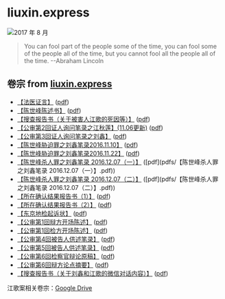 # liuxin.express
![2017 年 8 月](https://pic3.zhimg.com/v2-75a920a4e8c2c58708d5edacbd6eb71f.jpeg)

> You can fool part of the people some of the time, you can fool some of the people all of the time, but you cannot fool all the people all of the time.    --Abraham Lincoln


## 卷宗 from [liuxin.express](https://liuxin.express/archive/)
- [【法医证言】](https://www.kdocs.cn/l/ceZc6M8HFsMk?f=201) ([pdf](pdfs/【法医证言】.pdf))
- [【陈世峰陈述书】](https://www.kdocs.cn/l/ck7E5bCh6uxL?f=201) ([pdf](pdfs/【陈世峰陈述书】.pdf))
- [【搜查报告书（关于被害人江歌的死因等）】](https://www.kdocs.cn/l/cdtYcRVkECl8?f=201) ([pdf](pdfs/【搜查报告书（关于被害人江歌的死因等）】.pdf))
- [【公审第2回证人询问笔录之江秋莲】(11.06更新)](https://www.kdocs.cn/l/cpOszF80lOrb?f=201) ([pdf](pdfs/【公审第2回证人询问笔录之江秋莲】(11.06更新).pdf))
- [【公审第3回证人询问笔录之刘鑫】](https://www.kdocs.cn/l/ccU1UEqpfUqt?f=201) ([pdf](pdfs/【公审第3回证人询问笔录之刘鑫】.pdf))
- [【陈世峰胁迫罪之刘鑫笔录2016.11.10】](https://www.kdocs.cn/l/ctyyvwn0p5Nd?f=201) ([pdf](pdfs/【陈世峰胁迫罪之刘鑫笔录2016.11.10】.pdf))
- [【陈世峰胁迫罪之刘鑫笔录2016.11.22】](https://www.kdocs.cn/l/cjAHuVXkAGug?f=201) ([pdf](pdfs/【陈世峰胁迫罪之刘鑫笔录2016.11.22】.pdf))
- [【陈世峰杀人罪之刘鑫笔录 2016.12.07（一）】](https://www.kdocs.cn/l/cqSR2fIDClrA?f=201) ([pdf](pdfs/【陈世峰杀人罪之刘鑫笔录 2016.12.07（一）】.pdf))
- [【陈世峰杀人罪之刘鑫笔录 2016.12.07（二）】](https://www.kdocs.cn/l/cfIPVmvVTufL?f=201) ([pdf](pdfs/【陈世峰杀人罪之刘鑫笔录 2016.12.07（二）】.pdf))
- [【所在确认结果报告书（1）】](https://www.kdocs.cn/l/ci4ppkSu34oe?f=201) ([pdf](pdfs/【所在确认结果报告书（1）】.pdf))
- [【所在确认结果报告书（2）】](https://www.kdocs.cn/l/clIvEg4NZ1Ec?f=201) ([pdf](pdfs/【所在确认结果报告书（2）】.pdf))
- [【东京地检起诉状】](https://www.kdocs.cn/l/ce542AXwGwvL?f=201) ([pdf](pdfs/【东京地检起诉状】.pdf))
- [【公审第1回辩方开场陈述】](https://www.kdocs.cn/l/cakdwGJUb6TO?f=201) ([pdf](pdfs/【公审第1回辩方开场陈述】.pdf))
- [【公审第1回检方开场陈述】](https://www.kdocs.cn/l/curCB6cUcETI?f=201) ([pdf](pdfs/【公审第1回检方开场陈述】.pdf))
- [【公审第4回被告人供述笔录】](https://www.kdocs.cn/l/co4F37CwQzjq?f=201) ([pdf](pdfs/【公审第4回被告人供述笔录】.pdf))
- [【公审第5回被告人供述笔录】](https://www.kdocs.cn/l/caxfljslhAgK?f=201) ([pdf](pdfs/【公审第5回被告人供述笔录】.pdf))
- [【公审第6回检察官辩论原稿】](https://www.kdocs.cn/l/ckAYMQsfMA8N?f=201) ([pdf](pdfs/【公审第6回检察官辩论原稿】.pdf))
- [【公审第6回辩方论点摘要】](https://www.kdocs.cn/l/ckmyeuMkdyXO?f=201) ([pdf](pdfs/【公审第6回辩方论点摘要】.pdf))
- [【搜查报告书（关于刘鑫和江歌的微信对话内容）】](https://www.kdocs.cn/l/coNqvtHpOTag?f=201) ([pdf](pdfs/【搜查报告书（关于刘鑫和江歌的微信对话内容）】.pdf))


江歌案相关卷宗：[Google Drive](https://drive.google.com/drive/folders/1-4cx9pfK8RLIMyix_QCO179CwZfaSGtc)
